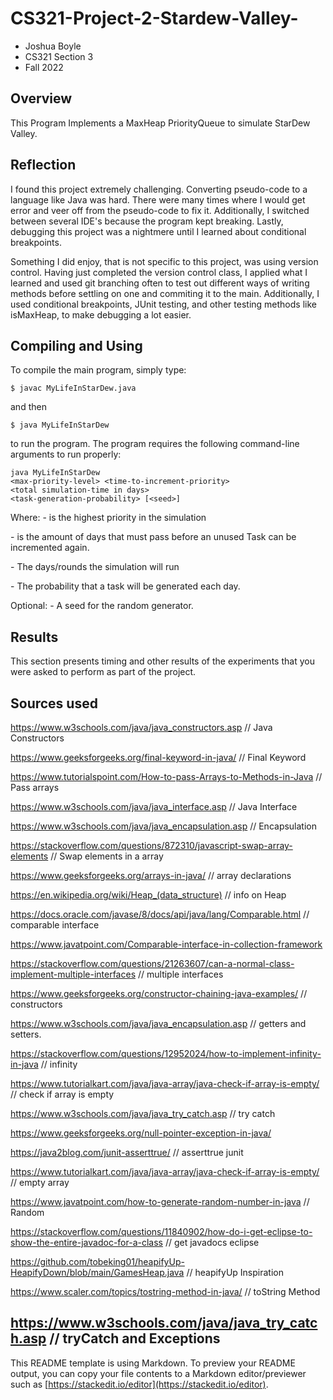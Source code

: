 # CS321-Project-2-Stardew-Valley-

* Joshua Boyle
* CS321 Section 3
* Fall 2022 

## Overview
This Program Implements a MaxHeap PriorityQueue to simulate
StarDew Valley.

## Reflection
I found this project extremely challenging. Converting pseudo-code
to a language like Java was hard. There were many times where I would
get error and veer off from the pseudo-code to fix it. Additionally,
I switched between several IDE's because the program kept breaking.
Lastly, debugging this project  was a nightmere until I learned 
about conditional breakpoints.

Something I did enjoy, that is not specific to this project, was
using version control. Having just completed the version control class,
I applied what I learned and used git branching often to test out different
ways of writing methods before settling on one and commiting it to the main.
Additionally, I used conditional breakpoints, JUnit testing, and other 
testing methods like isMaxHeap, to make debugging a lot easier. 

## Compiling and Using
To compile the main program, simply type:
```
$ javac MyLifeInStarDew.java
```
and then
```
$ java MyLifeInStarDew
```
to run the program.
The program requires the following command-line arguments to run
properly:
```
java MyLifeInStarDew 
<max-priority-level> <time-to-increment-priority> 
<total simulation-time in days> 
<task-generation-probability> [<seed>]
```
Where: 
<max-priority-level> - is the highest priority in the simulation

<time-to-increment-priority> - is the amount of days that must pass before
	an unused Task can be incremented again.

<total simulation-time in days> - The days/rounds the simulation will run

<task-generation-probability> - The probability that a task will
	be generated each day. 

Optional:
<seed> - A seed for the random generator.

## Results 

This section presents timing and other results of the experiments that
you were asked to perform as part of the project.

## Sources used
https://www.w3schools.com/java/java_constructors.asp // Java Constructors

https://www.geeksforgeeks.org/final-keyword-in-java/ // Final Keyword

https://www.tutorialspoint.com/How-to-pass-Arrays-to-Methods-in-Java // Pass arrays

https://www.w3schools.com/java/java_interface.asp // Java Interface

https://www.w3schools.com/java/java_encapsulation.asp // Encapsulation

https://stackoverflow.com/questions/872310/javascript-swap-array-elements // Swap elements in a array

https://www.geeksforgeeks.org/arrays-in-java/ // array declarations

https://en.wikipedia.org/wiki/Heap_(data_structure) // info on Heap

https://docs.oracle.com/javase/8/docs/api/java/lang/Comparable.html // comparable interface

https://www.javatpoint.com/Comparable-interface-in-collection-framework

https://stackoverflow.com/questions/21263607/can-a-normal-class-implement-multiple-interfaces // multiple interfaces

https://www.geeksforgeeks.org/constructor-chaining-java-examples/ // constructors

https://www.w3schools.com/java/java_encapsulation.asp // getters and setters.

https://stackoverflow.com/questions/12952024/how-to-implement-infinity-in-java // infinity

https://www.tutorialkart.com/java/java-array/java-check-if-array-is-empty/ // check if array is empty

https://www.w3schools.com/java/java_try_catch.asp // try catch

https://www.geeksforgeeks.org/null-pointer-exception-in-java/

https://java2blog.com/junit-asserttrue/ // asserttrue junit

https://www.tutorialkart.com/java/java-array/java-check-if-array-is-empty/ // empty array

https://www.javatpoint.com/how-to-generate-random-number-in-java // Random

https://stackoverflow.com/questions/11840902/how-do-i-get-eclipse-to-show-the-entire-javadoc-for-a-class // get javadocs eclipse

https://github.com/tobeking01/heapifyUp-HeapifyDown/blob/main/GamesHeap.java // heapifyUp Inspiration

https://www.scaler.com/topics/tostring-method-in-java/ // toString Method

https://www.w3schools.com/java/java_try_catch.asp // tryCatch and Exceptions
----------
This README template is using Markdown. To preview your README output,
you can copy your file contents to a Markdown editor/previewer such
as [https://stackedit.io/editor](https://stackedit.io/editor).
